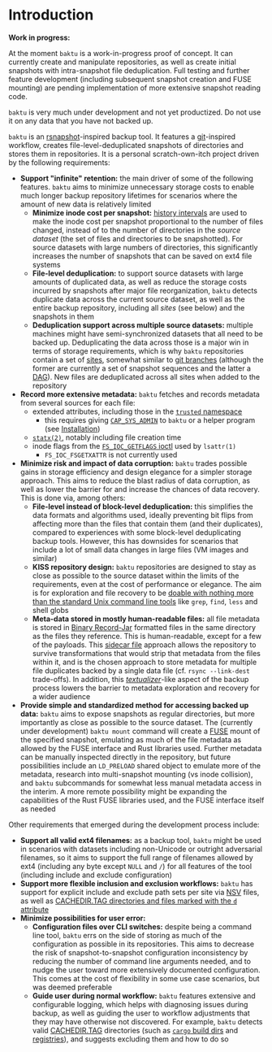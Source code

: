# Introduction

<div class='warning'>

**Work in progress:**

At the moment `baktu` is a work-in-progress proof of concept. It can currently create and manipulate repositories, as well as create initial snapshots with intra-snapshot file deduplication. Full testing and further feature development (including subsequent snapshot creation and FUSE mounting) are pending implementation of more extensive snapshot reading code.

`baktu` is very much under development and not yet productized. Do not use it on any data that you have not backed up.
</div>

`baktu` is an [rsnapshot](https://rsnapshot.org/)-inspired backup tool. It features a [git](https://git-scm.com/)-inspired workflow, creates file-level-deduplicated snapshots of directories and stores them in repositories. It is a personal scratch-own-itch project driven by the following requirements:

[TODO: re-enable link to https://github.com/OrthogonalScribe/baktu ]::

* **Support "infinite" retention:** the main driver of some of the following features. `baktu` aims to minimize unnecessary storage costs to enable much longer backup repository lifetimes for scenarios where the amount of new data is relatively limited
    * **Minimize inode cost per snapshot:** [history intervals](repositories/v1/index.md#history-intervals) are used to make the inode cost per snapshot proportional to the number of files changed, instead of to the number of directories in the *source dataset* (the set of files and directories to be snapshotted). For source datasets with large numbers of directories, this significantly increases the number of snapshots that can be saved on ext4 file systems
    * **File-level deduplication:** to support source datasets with large amounts of duplicated data, as well as reduce the storage costs incurred by snapshots after major file reorganization, `baktu` detects duplicate data across the current source dataset, as well as the entire backup repository, including all *sites* (see below) and the snapshots in them
    * **Deduplication support across multiple source datasets:** multiple machines might have semi-synchronized datasets that all need to be backed up. Deduplicating the data across those is a major win in terms of storage requirements, which is why `baktu` repositories contain a set of [sites](repositories/v1/index.md#sites), somewhat similar to [git branches](https://git-scm.com/book/en/v2/Git-Branching-Branches-in-a-Nutshell) (although the former are currently a set of snapshot sequences and the latter a [DAG](https://en.wikipedia.org/wiki/Directed_acyclic_graph)). New files are deduplicated across all sites when added to the repository
* **Record more extensive metadata:** `baktu` fetches and records metadata from several sources for each file:
    * extended attributes, including those in the [`trusted` namespace](https://www.mankier.com/7/xattr#Description-Trusted_extended_attributes)
        * this requires giving [`CAP_SYS_ADMIN`](https://www.mankier.com/7/capabilities#Description-Capabilities_list) to `baktu` or a helper program (see [Installation](installation.md))
    * [`statx(2)`](https://www.mankier.com/2/statx), notably including file creation time
    * inode flags from the [`FS_IOC_GETFLAGS` ioctl](https://www.mankier.com/2/ioctl_iflags) used by `lsattr(1)`
        * `FS_IOC_FSGETXATTR` is not currently used
* **Minimize risk and impact of data corruption:** `baktu` trades possible gains in storage efficiency and design elegance for a simpler storage approach. This aims to reduce the blast radius of data corruption, as well as lower the barrier for and increase the chances of data recovery. This is done via, among others:
    * **File-level instead of block-level deduplication:** this simplifies the data formats and algorithms used, ideally preventing bit flips from affecting more than the files that contain them (and their duplicates), compared to experiences with some block-level deduplicating backup tools. However, this has downsides for scenarios that include a lot of small data changes in large files (VM images and similar)
    * **KISS repository design:** `baktu` repositories are designed to stay as close as possible to the source dataset within the limits of the requirements, even at the cost of performance or elegance. The aim is for exploration and file recovery to be [doable with nothing more than the standard Unix command line tools](repositories/v1/access-with-unix-tools.md) like `grep`, `find`, `less` and shell globs
    * **Meta-data stored in mostly human-readable files:** all file metadata is stored in [Binary Record-Jar](repositories/v1/index.md#binary-record-jar-format) formatted files in the same directory as the files they reference. This is human-readable, except for a few of the payloads. This [sidecar file](https://en.wikipedia.org/wiki/Sidecar_file) approach allows the repository to survive transformations that would strip that metadata from the files within it, and is the chosen approach to store metadata for multiple file duplicates backed by a single data file (cf. `rsync --link-dest` trade-offs). In addition, this [*textualizer*](http://www.catb.org/esr/writings/taoup/html/ch06s02.html#id2914758)-like aspect of the backup process lowers the barrier to metadata exploration and recovery for a wider audience
* **Provide simple and standardized method for accessing backed up data:** `baktu` aims to expose snapshots as regular directories, but more importantly as close as possible to the source dataset. The (currently under development) `baktu mount` command will create a [FUSE](https://en.wikipedia.org/wiki/Filesystem_in_Userspace) mount of the specified snapshot, emulating as much of the file metadata as allowed by the FUSE interface and Rust libraries used. Further metadata can be manually inspected directly in the repository, but future possibilities include an `LD_PRELOAD` shared object to emulate more of the metadata, research into multi-snapshot mounting (vs inode collision), and `baktu` subcommands for somewhat less manual metadata access in the interim. A more remote possibility might be expanding the capabilities of the Rust FUSE libraries used, and the FUSE interface itself as needed

[self note: /etc/ld.so.preload can be used for system-wide deployment, also without the LD_PRELOAD limitations referenced in https://superuser.com/questions/1183037/what-is-does-ld-so-preload-do/1183252#1183252, example at https://www.baeldung.com/linux/ld_preload-trick-what-is#alternative-to-ldpreload]::

Other requirements that emerged during the development process include:

* **Support all valid ext4 filenames:** as a backup tool, `baktu` might be used in scenarios with datasets including non-Unicode or outright adversarial filenames, so it aims to support the full range of filenames allowed by ext4 (including any byte except `NULL` and `/`) for all features of the tool (including include and exclude configuration)
* **Support more flexible inclusion and exclusion workflows:** `baktu` has support for explicit include and exclude path sets per site via [NSV](repositories/v1/index.md#null-separated-values-format) files, as well as [CACHEDIR.TAG directories and files marked with the `d` attribute](quick-start.md#other-exclusion-criteria)
* **Minimize possibilities for user error:**
    * **Configuration files over CLI switches:** despite being a command line tool, `baktu` errs on the side of storing as much of the configuration as possible in its repositories. This aims to decrease the risk of snapshot-to-snapshot configuration inconsistency by reducing the number of command line arguments needed, and to nudge the user toward more extensively documented configuration. This comes at the cost of flexibility in some use case scenarios, but was deemed preferable
    * **Guide user during normal workflow:** `baktu` features extensive and configurable logging, which helps with diagnosing issues during backup, as well as guiding the user to workflow adjustments that they may have otherwise not discovered. For example, `baktu` detects valid [CACHEDIR.TAG](https://bford.info/cachedir/) directories (such as [`cargo` build dirs](https://internals.rust-lang.org/t/pre-rfc-put-cachedir-tag-into-target/12262) and [registries](https://github.com/rust-lang/cargo/pull/10553)), and suggests excluding them and how to do so